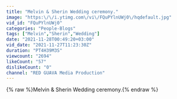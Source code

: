 ```yaml
---
title: "Melvin & Sherin Wedding ceremony."
image: "https:\/\/i.ytimg.com\/vi\/FQuPYlnUWj0\/hqdefault.jpg"
vid_id: "FQuPYlnUWj0"
categories: "People-Blogs"
tags: ["Melvin","Sherin","Wedding"]
date: "2021-11-28T00:49:20+03:00"
vid_date: "2021-11-27T11:23:30Z"
duration: "PT4H39M3S"
viewcount: "2694"
likeCount: "57"
dislikeCount: "0"
channel: "RED GUAVA Media Production"
---
```

{% raw %}Melvin &amp; Sherin Wedding ceremony.{% endraw %}

